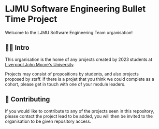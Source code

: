 # LJMU Software Engineering Bullet Time Project

Welcome to the LJMU Software Engineering Team organisation!

## 🙋‍♀️ Intro

This organisation is the home of any projects created by 2023 students at [Liverpool John Moore's University](https://www.ljmu.ac.uk).

Projects may consist of propositions by students, and also projects proposed by staff. If there is a projet that you think we could complete as a cohort, please get in touch with one of your module leaders.

## 📝 Contributing

If you would like to contribute to any of the projects seen in this repository, please contact the project lead to be added, you will then be invited to the organisation to be given repository access.
